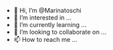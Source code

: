 - 👋 Hi, I’m @Marinatoschi
- 👀 I’m interested in ...
- 🌱 I’m currently learning ...
- 💞️ I’m looking to collaborate on ...
- 📫 How to reach me ...

<!---
Marinatoschi/Marinatoschi is a ✨ special ✨ repository because its `README.md` (this file) appears on your GitHub profile.
You can click the Preview link to take a look at your changes.
--->
